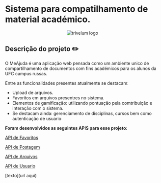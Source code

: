 
# Sistema para compatilhamento de material académico.

<p align="center">
  <img alt="trivelum logo" src="https://meajuda.herokuapp.com/assets/img/brand/logo.svg" />
</p>

## Descrição do projeto :pencil2:
O MeAjuda é uma aplicação web pensada como um ambiente unico de compartilhamento de documentos com fins académicos para os alunos da UFC campus russas.

Entre as funcionalidades presentes atualmente se destacam:
- Upload de arquivos.
- Favoritos em arquivos presentres no sistema.
- Elementos de gamificação: utilizando pontuação pela comtribuição e interação com o sistema.
- Se destacam ainda: gerenciamento de disciplinas, cursos bem como autenticação de usuario
  
**Foram desenvolvidos as seguintes APIS para esse projeto:**

[API de Favoritos](https://github.com/marlo2222/Passei-favorito)

[API de Postagem](https://github.com/marlo2222/Passei-postagem)

[API de Arquivos](https://github.com/marlo2222/Passei-file)

[API de Usuario](https://github.com/marlo2222/Passei-usuario)

[texto](url aqui)
